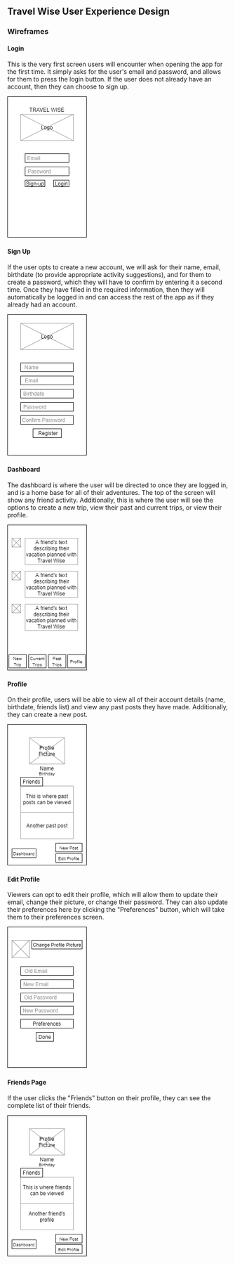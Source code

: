 ## Travel Wise User Experience Design

### Wireframes

#### Login
This is the very first screen users will encounter when opening the app for the first time. It simply asks for the user's email and password, and allows for them to press the login button. If the user does not already have an account, then they can choose to sign up.

![](/ux-design/Login.png)

#### Sign Up
If the user opts to create a new account, we will ask for their name, email, birthdate (to provide appropriate activity suggestions), and for them to create a password, which they will have to confirm by entering it a second time. Once they have filled in the required information, then they will automatically be logged in and can access the rest of the app as if they already had an account.

![](/ux-design/Signup.png)

#### Dashboard
The dashboard is where the user will be directed to once they are logged in, and is a home base for all of their adventures. The top of the screen will show any friend activity. Additionally, this is where the user will see the options to create a new trip, view their past and current trips, or view their profile. 

![](/ux-design/Dashboard.png)

#### Profile
On their profile, users will be able to view all of their account details (name, birthdate, friends list) and view any past posts they have made. Additionally, they can create a new post.

![](/ux-design/Profile.png)

#### Edit Profile
Viewers can opt to edit their profile, which will allow them to update their email, change their picture, or change their password. They can also update their preferences here by clicking the "Preferences" button, which will take them to their preferences screen. 

![](/ux-design/EditProfile.png)

#### Friends Page
If the user clicks the "Friends" button on their profile, they can see the complete list of their friends. 

![](/ux-design/Friends.png)